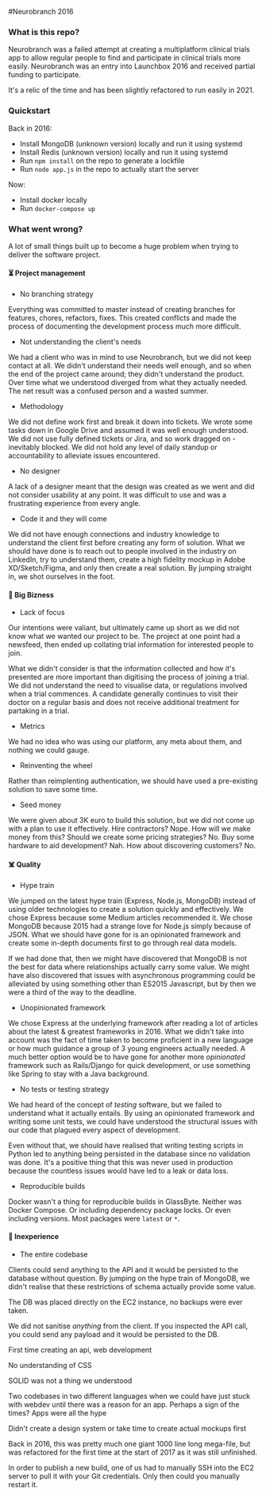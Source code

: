 #Neurobranch 2016

### What is this repo?

Neurobranch was a failed attempt at creating a multiplatform clinical trials app to allow regular people to find and participate in clinical trials more easily. Neurobranch was an entry into Launchbox 2016 and received partial funding to participate.

It's a relic of the time and has been slightly refactored to run easily in 2021.

### Quickstart

Back in 2016:
- Install MongoDB (unknown version) locally and run it using systemd
- Install Redis (unknown version) locally and run it using systemd
- Run `npm install` on the repo to generate a lockfile
- Run `node app.js` in the repo to actually start the server

Now:
- Install docker locally
- Run `docker-compose up`

### What went wrong?

A lot of small things built up to become a huge problem when trying to deliver the software project.

#### :hourglass_flowing_sand:  Project management

- No branching strategy

Everything was committed to master instead of creating branches for features, chores, refactors, fixes.
This created conflicts and made the process of documenting the development process much more difficult.

- Not understanding the client's needs

We had a client who was in mind to use Neurobranch, but we did not keep contact at all.
We didn't understand their needs well enough, and so when the end of the project came around; they didn't understand the product.
Over time what we understood diverged from what they actually needed.
The net result was a confused person and a wasted summer.

- Methodology

We did not define work first and break it down into tickets.
We wrote some tasks down in Google Drive and assumed it was well enough understood.
We did not use fully defined tickets or Jira, and so work dragged on - inevitably blocked.
We did not hold any level of daily standup or accountability to alleviate issues encountered.

- No designer

A lack of a designer meant that the design was created as we went and did not consider usability at any point.
It was difficult to use and was a frustrating experience from every angle.
  
- Code it and they will come

We did not have enough connections and industry knowledge to understand the client first before creating any form of solution.
What we should have done is to reach out to people involved in the industry on LinkedIn, try to understand them, create a high fidelity mockup in Adobe XD/Sketch/Figma, and only then create a real solution.
By jumping straight in, we shot ourselves in the foot.

#### :money_mouth_face: Big Bizness

- Lack of focus

Our intentions were valiant, but ultimately came up short as we did not know what we wanted our project to be.
The project at one point had a newsfeed, then ended up collating trial information for interested people to join.

What we didn't consider is that the information collected and how it's presented are more important than digitising the process of joining a trial.
We did not understand the need to visualise data, or regulations involved when a trial commences.
A candidate generally continues to visit their doctor on a regular basis and does not receive additional treatment for partaking in a trial.

- Metrics

We had no idea who was using our platform, any meta about them, and nothing we could gauge.

- Reinventing the wheel
  
Rather than reimplenting authentication, we should have used a pre-existing solution to save some time.

- Seed money

We were given about 3K euro to build this solution, but we did not come up with a plan to use it effectively.
Hire contractors? Nope.
How will we make money from this? Should we create some pricing strategies? No.
Buy some hardware to aid development? Nah.
How about discovering customers? No.

#### :skull_and_crossbones: Quality

- Hype train

We jumped on the latest hype train (Express, Node.js, MongoDB) instead of using older technologies to create a solution quickly and effectively. 
We chose Express because some Medium articles recommended it. 
We chose MongoDB because 2015 had a strange love for Node.js simply because of JSON.
What we should have gone for is an opinionated framework and create some in-depth documents first to go through real data models.

If we had done that, then we might have discovered that MongoDB is not the best for data where relationships actually carry some value. 
We might have also discovered that issues with asynchronous programming could be alleviated by using something other than ES2015 Javascript, but by then we were a third of the way to the deadline.

- Unopinionated framework

We chose Express at the underlying framework after reading a lot of articles about the latest & greatest frameworks in 2016. 
What we didn't take into account was the fact of time taken to become proficient in a new language or how much guidance a group of 3 young engineers actually needed. 
A much better option would be to have gone for another more _opinionated_ framework such as Rails/Django for quick development, or use something like Spring to stay with a Java background.

- No tests or testing strategy

We had heard of the concept of _testing_ software, but we failed to understand what it actually entails.
By using an opinionated framework and writing some unit tests, we could have understood the structural issues with our code that plagued every aspect of development.

Even without that, we should have realised that writing testing scripts in Python led to anything being persisted in the database since no validation was done.
It's a positive thing that this was never used in production because the countless issues would have led to a leak or data loss.

- Reproducible builds

Docker wasn't a thing for reproducible builds in GlassByte.
Neither was Docker Compose.
Or including dependency package locks.
Or even including versions.
Most packages were `latest` or `*`.

#### :baby: Inexperience

- The entire codebase

Clients could send anything to the API and it would be persisted to the database without question.
By jumping on the hype train of MongoDB, we didn't realise that these restrictions of schema actually provide some value.

The DB was placed directly on the EC2 instance, no backups were ever taken.

We did not sanitise _anything_ from the client. If you inspected the API call, you could send any payload and it would be persisted to the DB.

First time creating an api, web development

No understanding of CSS

SOLID was not a thing we understood

Two codebases in two different languages when we could have just stuck with webdev until there was a reason for an app.
Perhaps a sign of the times? Apps were all the hype

Didn't create a design system or take time to create actual mockups first

Back in 2016, this was pretty much one giant 1000 line long mega-file, but was refactored for the first time at the start of 2017 as it was still unfinished.

In order to publish a new build, one of us had to manually SSH into the EC2 server to pull it with your Git credentials.
Only then could you manually restart it.
